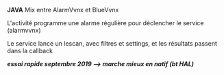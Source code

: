 ****JAVA**** Mix entre AlarmVvnx et BlueVvnx

L'activité programme une alarme régulière pour déclencher le service (alarmvvnx)

Le service lance un lescan, avec filtres et settings, et les résultats passent dans la callback

***essai rapide septembre 2019 --> marche mieux en natif (bt HAL)***
 
 


